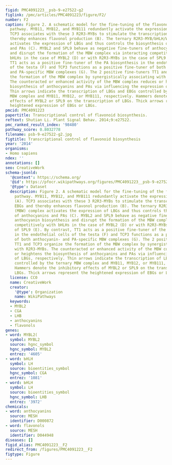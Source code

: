 ```yaml
---
figid: PMC4091223__psb-9-e27522-g2
figlink: /pmc/articles/PMC4091223/figure/F2/
number: F2
caption: Figure 2. A schematic model for the fine-tuning of the flavonoid biosynthetic
  pathway. MYB11, MYB12, and MYB111 redundantly activate the expression of EBGs (A).
  TCP3 associates with these 3 R2R3-MYBs to stimulate the transcription of EBGs and
  thereby enhances flavonol production (B). The ternary R2R3-MYB/bHLH/WD40 (MBW) complex
  activates the expression of LBGs and thus controls the biosynthesis of anthocyanins
  and PAs (C). MYBL2 and SPL9 behave as negative fine-tuners of anthocyanin biosynthesis
  and disrupt the formation of the MBW complex via interacting competitively with
  bHLHs in the case of MYBL2 (D) or with R2R3-MYBs in the case of SPL9 (E). By contrast,
  TT1 acts as a positive fine-tuner of the PA biosynthesis in the endothelial cells
  of the testa (F) and TCP3 functions as a positive fine-tuner of both anthocyanin-
  and PA-specific MBW complexes (G). The 2 positive fine-tuners TT1 and TCP3 organize
  the formation of the MBW complex by synergistically associating with R2R3-MYBs.
  The counteracted or enhanced activity of the MBW complex reduces or heightens the
  biosynthesis of anthocyanins and PAs via influencing the expression of LBGs, respectively.
  Thin arrows indicate the transcription of LBGs and EBGs controlled by the ternary
  MBW complex and MYB11, MYB12, or MYB111, respectively. Hammers denote the inhibitory
  effects of MYBL2 or SPL9 on the transcription of LBGs. Thick arrows represent the
  heightened expression of EBGs or LBGs.
pmcid: PMC4091223
papertitle: Transcriptional control of flavonoid biosynthesis.
reftext: Shutian Li. Plant Signal Behav. 2014;9:e27522.
pmc_ranked_result_index: '98480'
pathway_score: 0.8032778
filename: psb-9-e27522-g2.jpg
figtitle: Transcriptional control of flavonoid biosynthesis
year: '2014'
organisms:
- Homo sapiens
ndex: ''
annotations: []
seo: CreativeWork
schema-jsonld:
  '@context': https://schema.org/
  '@id': https://pfocr.wikipathways.org/figures/PMC4091223__psb-9-e27522-g2.html
  '@type': Dataset
  description: Figure 2. A schematic model for the fine-tuning of the flavonoid biosynthetic
    pathway. MYB11, MYB12, and MYB111 redundantly activate the expression of EBGs
    (A). TCP3 associates with these 3 R2R3-MYBs to stimulate the transcription of
    EBGs and thereby enhances flavonol production (B). The ternary R2R3-MYB/bHLH/WD40
    (MBW) complex activates the expression of LBGs and thus controls the biosynthesis
    of anthocyanins and PAs (C). MYBL2 and SPL9 behave as negative fine-tuners of
    anthocyanin biosynthesis and disrupt the formation of the MBW complex via interacting
    competitively with bHLHs in the case of MYBL2 (D) or with R2R3-MYBs in the case
    of SPL9 (E). By contrast, TT1 acts as a positive fine-tuner of the PA biosynthesis
    in the endothelial cells of the testa (F) and TCP3 functions as a positive fine-tuner
    of both anthocyanin- and PA-specific MBW complexes (G). The 2 positive fine-tuners
    TT1 and TCP3 organize the formation of the MBW complex by synergistically associating
    with R2R3-MYBs. The counteracted or enhanced activity of the MBW complex reduces
    or heightens the biosynthesis of anthocyanins and PAs via influencing the expression
    of LBGs, respectively. Thin arrows indicate the transcription of LBGs and EBGs
    controlled by the ternary MBW complex and MYB11, MYB12, or MYB111, respectively.
    Hammers denote the inhibitory effects of MYBL2 or SPL9 on the transcription of
    LBGs. Thick arrows represent the heightened expression of EBGs or LBGs.
  license: CC0
  name: CreativeWork
  creator:
    '@type': Organization
    name: WikiPathways
  keywords:
  - MYBL2
  - CGA
  - LHB
  - anthocyanins
  - flavonols
genes:
- word: MYBL2(
  symbol: MYBL2
  source: hgnc_symbol
  hgnc_symbol: MYBL2
  entrez: '4605'
- word: ЬНLH
  symbol: LH
  source: bioentities_symbol
  hgnc_symbol: CGA
  entrez: '1081'
- word: ЬНLH
  symbol: LH
  source: bioentities_symbol
  hgnc_symbol: LHB
  entrez: '3972'
chemicals:
- word: anthocyanins
  source: MESH
  identifier: D000872
- word: flavonols
  source: MESH
  identifier: D044948
diseases: []
figid_alias: PMC4091223__F2
redirect_from: /figures/PMC4091223__F2
figtype: Figure
---
```

